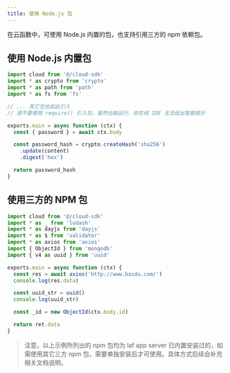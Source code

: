 ```yaml
---
title: 使用 Node.js 包
---
```


在云函数中，可使用 Node.js 内置的包，也支持引用三方的 npm 依赖包。

## 使用 Node.js 内置包

```ts
import cloud from '@/cloud-sdk'
import * as crypto from 'crypto'
import * as path from 'path'
import * as fs from 'fs'

// ... 其它包也如此引入
// 请不要使用 require() 引入包，虽然也能运行，但在线 IDE 无法给出智能提示

exports.main = async function (ctx) {
  const { password } = await ctx.body

  const password_hash = crypto.createHash('sha256')
    .update(content)
    .digest('hex')

  return password_hash
}
```


## 使用三方的 NPM 包

```ts
import cloud from '@/cloud-sdk'
import * as _ from 'lodash'
import * as dayjs from 'dayjs'
import * as $ from 'validator'
import * as axios from 'axios'
import { ObjectId } from 'mongodb'
import { v4 as uuid } from 'uuid'

exports.main = async function (ctx) {
  const res = await axios('http://www.baidu.com/')
  console.log(res.data)

  const uuid_str = uuid()
  console.log(uuid_str)

  const _id = new ObjectId(ctx.body.id)

  return ret.data
}
```

> 注意，以上示例所列出的 npm 包均为 laf app server 已内置安装过的，如需使用其它三方 npm 包，需要单独安装后才可使用。具体方式后续会补充相关文档说明。
